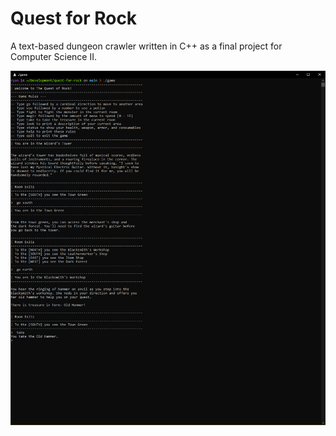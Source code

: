 # Quest for Rock

A text-based dungeon crawler written in C++ as a final project for Computer Science II.

![Gameplay](/Quest_for_Rock_Screen1.PNG?raw=true "Gameplay")
